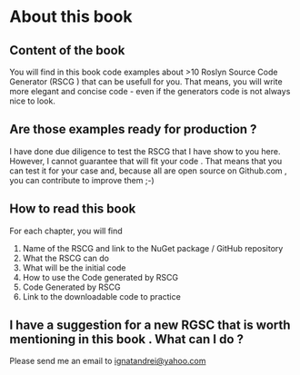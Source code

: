# About this book

## Content of the book

You will find in this book code examples about >10 Roslyn Source Code Generator (RSCG ) that can be usefull for you. That means, you will write more elegant and concise code - even if the generators code is not always nice to look.

## Are those examples ready for production ?

I have done due diligence to test the RSCG that I have show to you here. However, I cannot guarantee that will fit your code . That means that you can test it for your case and, because all are open source on Github.com , you can contribute to improve them ;-)


## How to read this book

For each chapter, you will find 

1.  Name of the RSCG and link to the NuGet package / GitHub repository
2.  What the RSCG can do
3.  What will be the initial code
4.  How to use the Code generated by RSCG
5.  Code Generated by RSCG
6.  Link to the downloadable code to practice


## I have a suggestion for a new RGSC that is worth mentioning in this book . What can I do ? 

Please send me an email to ignatandrei@yahoo.com